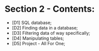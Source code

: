 # Section 2 - Contents:  

* [D1] SQL database; 
* [D2] Finding data in a database; 
* [D3] Filtering data of way specifically; 
* [D4] Manipulating tables; 
* [D5] Project - All For One; 
